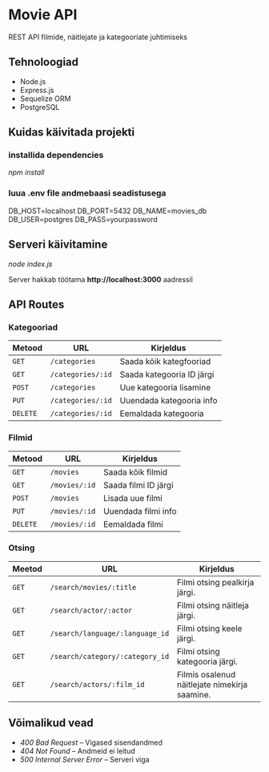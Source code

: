 # Movie API

REST API filmide, näitlejate ja kategooriate juhtimiseks 

## Tehnoloogiad

- Node.js
- Express.js
- Sequelize ORM
- PostgreSQL

## Kuidas käivitada projekti

### installida dependencies

*npm install*

### luua .env file andmebaasi seadistusega

DB_HOST=localhost
DB_PORT=5432
DB_NAME=movies_db
DB_USER=postgres
DB_PASS=yourpassword

## Serveri käivitamine

*node index.js*

Server hakkab töötama **http://localhost:3000** aadressil

## API Routes

### Kategooriad

| Metood | URL | Kirjeldus |
|-------|-----|----------|
| `GET` | `/categories` | Saada kõik kategfooriad|
| `GET` | `/categories/:id` | Saada kategooria ID järgi|
| `POST` | `/categories` | Uue kategooria lisamine|
| `PUT` | `/categories/:id` | Uuendada kategooria info |
| `DELETE` | `/categories/:id` | Eemaldada kategooria |

### Filmid
| Metood | URL | Kirjeldus |
|-------|-----|----------|
| `GET` | `/movies` | Saada kõik filmid |
| `GET` | `/movies/:id` | Saada filmi ID järgi|
| `POST` | `/movies` | Lisada uue filmi |
| `PUT` | `/movies/:id` | Uuendada filmi info |
| `DELETE` | `/movies/:id` | Eemaldada filmi |

### Otsing
| Meetod | URL | Kirjeldus |
|-------|-----|----------|
| `GET` | `/search/movies/:title` | Filmi otsing pealkirja järgi.   |
| `GET` | `/search/actor/:actor` | Filmi otsing näitleja järgi. |
| `GET` | `/search/language/:language_id` | Filmi otsing keele järgi. 
| `GET` | `/search/category/:category_id` | Filmi otsing kategooria järgi.  
| `GET` | `/search/actors/:film_id` | Filmis osalenud näitlejate nimekirja saamine.  

## Võimalikud  vead

- *400 Bad Request* – Vigased sisendandmed
- *404 Not Found* – Andmeid ei leitud
- *500 Internal Server Error* – Serveri viga
